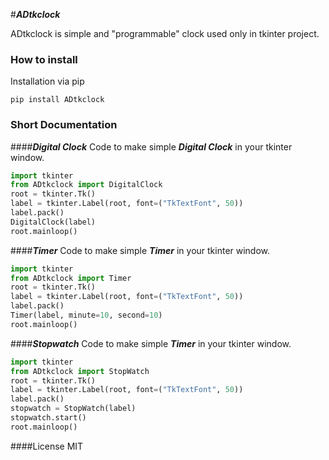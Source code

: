 #**_ADtkclock_**

ADtkclock is simple and "programmable" clock used only in tkinter
project.
### How to install
Installation via pip
```commandline
pip install ADtkclock
```

### Short Documentation

####***Digital Clock***
Code to make simple _**Digital Clock**_ in your tkinter window.
```python
import tkinter
from ADtkclock import DigitalClock
root = tkinter.Tk()
label = tkinter.Label(root, font=("TkTextFont", 50))
label.pack()
DigitalClock(label)
root.mainloop()
```
####***Timer***
Code to make simple **_Timer_** in your tkinter window.
```python
import tkinter
from ADtkclock import Timer
root = tkinter.Tk()
label = tkinter.Label(root, font=("TkTextFont", 50))
label.pack()
Timer(label, minute=10, second=10)
root.mainloop()
```
####***Stopwatch***
Code to make simple **_Timer_** in your tkinter window.
```python
import tkinter
from ADtkclock import StopWatch
root = tkinter.Tk()
label = tkinter.Label(root, font=("TkTextFont", 50))
label.pack()
stopwatch = StopWatch(label)
stopwatch.start()
root.mainloop()
```

####License
MIT